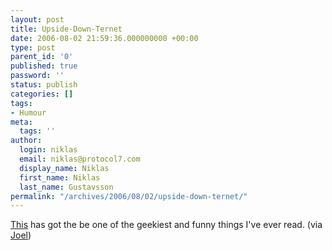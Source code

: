 ```yaml
---
layout: post
title: Upside-Down-Ternet
date: 2006-08-02 21:59:36.000000000 +00:00
type: post
parent_id: '0'
published: true
password: ''
status: publish
categories: []
tags:
- Humour
meta:
  tags: ''
author:
  login: niklas
  email: niklas@protocol7.com
  display_name: Niklas
  first_name: Niklas
  last_name: Gustavsson
permalink: "/archives/2006/08/02/upside-down-ternet/"
---
```

[This](http://www.ex-parrot.com/%7Epete/upside-down-ternet.html) has got the be one of the geekiest and funny things I've ever read. (via [Joel](http://www.joelonsoftware.com/items/2006/07/29.html))

